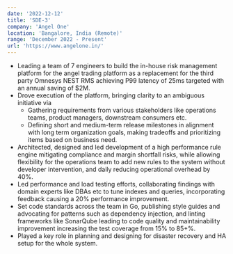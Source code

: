 ```yaml
---
date: '2022-12-12'
title: 'SDE-3'
company: 'Angel One'
location: 'Bangalore, India (Remote)'
range: 'December 2022 - Present'
url: 'https://www.angelone.in/'
---
```


- Leading a team of 7 engineers to build the in-house risk management platform for the angel trading platform as a replacement for the third party Omnesys NEST RMS achieving P99 latency of 25ms targeted with an annual saving of $2M.
- Drove execution of the platform, bringing clarity to an ambiguous initiative via
  - Gathering requirements from various stakeholders like operations teams, product managers, downstream consumers etc.
  - Defining short and medium-term release milestones in alignment with long term organization goals, making tradeoffs and prioritizing items based on business need.
- Architected, designed and led development of a high performance rule engine mitigating compliance and margin shortfall risks, while allowing flexibility for the operations team to add new rules to the system without developer intervention, and daily reducing operational overhead by 40%.
- Led performance and load testing efforts, collaborating findings with domain experts like DBAs etc to tune indexes and queries, incorporating feedback causing a 20% performance improvement.
- Set code standards across the team in Go, publishing style guides and advocating for patterns such as dependency injection, and linting frameworks like SonarQube leading to code quality and maintainability improvement increasing the test coverage from 15% to 85+%.
- Played a key role in planning and designing for disaster recovery and HA setup for the whole system.
